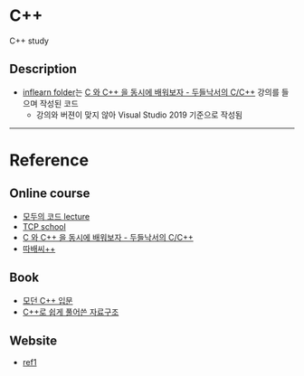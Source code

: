 # C++
C++ study

## Description
* [inflearn folder](./inflearn)는 [C 와 C++ 을 동시에 배워보자 - 두들낙서의 C/C++](https://inf.run/rsjX) 강의를 들으며 작성된 코드
  * 강의와 버젼이 맞지 않아 Visual Studio 2019 기준으로 작성됨
 
---
# Reference
## Online course
* [모두의 코드 lecture](https://modoocode.com/)
* [TCP school](http://tcpschool.com/cpp/intro)
* [C 와 C++ 을 동시에 배워보자 - 두들낙서의 C/C++](https://inf.run/rsjX)
* [따배씨++](https://www.inflearn.com/course/following-c-plus#)

## Book
* [모던 C++ 입문](https://www.aladin.co.kr/shop/wproduct.aspx?ItemId=125700312)
* [C++로 쉽게 풀어쓴 자료구조](https://www.aladin.co.kr/shop/wproduct.aspx?ItemId=88830055)

## Website
* [ref1](https://webnautes.tistory.com/1158)
